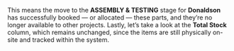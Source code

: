 This means the move to the **ASSEMBLY & TESTING** stage for **Donaldson** has successfully booked — or allocated — these parts, and they’re no longer available to other projects. Lastly, let’s take a look at the **Total Stock** column, which remains unchanged, since the items are still physically on-site and tracked within the system.

